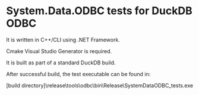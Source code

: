 # System.Data.ODBC tests for DuckDB ODBC

It is written in C++/CLI using .NET Framework. 

Cmake Visual Studio Generator is required. 

It is built as part of a standard DuckDB build. 

After successful build, the test executable can be found in:

[build directory]\release\tools\odbc\bin\Release\SystemDataODBC_tests.exe


